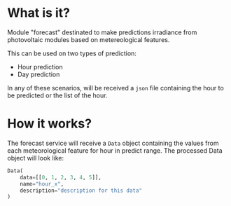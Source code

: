 # What is it?

Module "forecast" destinated to make predictions irradiance from photovoltaic
modules based on metereological features.

This can be used on two types of prediction:
* Hour prediction
* Day prediction

In any of these scenarios, will be received a `json` file containing the hour
to be predicted or the list of the hour.

# How it works?

The forecast service will receive a `Data` object containing the values from
each meteorological feature for hour in predict range. The processed Data
object will look like:

```python
Data(
    data=[[0, 1, 2, 3, 4, 5]],
    name="hour_x",
    description="description for this data"
)
```